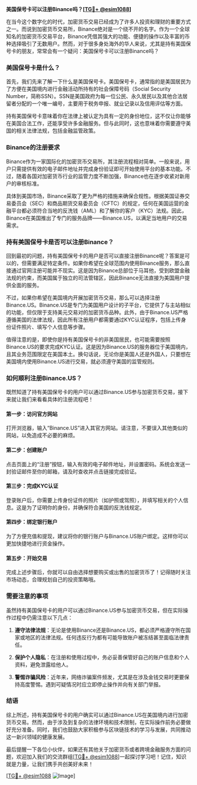 **美国保号卡可以注册Binance吗？[[TG💪+ @esim1088](https://t.me/s/esim1088)]**

在当今这个数字化的时代，加密货币交易已经成为了许多人投资和理财的重要方式之一。而说到加密货币交易所，Binance绝对是一个绕不开的名字。作为一个全球知名的加密货币交易平台，Binance凭借其强大的功能、便捷的操作以及丰富的币种选择吸引了无数用户。然而，对于很多身处海外的华人来说，尤其是持有美国保号卡的朋友，常常会有一个疑问：美国保号卡可以注册Binance吗？

### 美国保号卡是什么？

首先，我们先来了解一下什么是美国保号卡。美国保号卡，通常指的是美国居民为了方便在美国境内进行金融活动所持有的社会保障号码（Social Security Number，简称SSN）。SSN是美国政府为每一位公民、永久居民以及其他合法居留者分配的一个唯一编号，主要用于税务申报、就业记录以及信用评估等方面。

持有美国保号卡意味着你在法律上被认定为具有一定的身份地位，这不仅让你能够在美国合法工作，还能享受许多金融服务。但与此同时，这也意味着你需要遵守美国的相关法律法规，包括金融监管政策。

### Binance的注册要求

Binance作为一家国际化的加密货币交易所，其注册流程相对简单。一般来说，用户只需提供有效的电子邮件地址并完成身份验证即可开始使用平台的基本功能。不过，随着各国对加密货币行业的监管力度不断加强，Binance也在逐步收紧对新用户的审核标准。

具体到美国市场，Binance采取了更为严格的措施来确保合规性。根据美国证券交易委员会（SEC）和商品期货交易委员会（CFTC）的规定，任何在美国运营的金融平台都必须符合当地的反洗钱（AML）和了解你的客户（KYC）法规。因此，Binance在美国推出了专门的服务品牌——Binance.US，以满足当地用户的交易需求。

### 持有美国保号卡是否可以注册Binance？

回到最初的问题，持有美国保号卡的用户是否可以直接注册Binance呢？答案是可以的，但需要满足特定条件。如果你希望在全球范围内使用Binance服务，那么直接通过官网注册可能并不现实。这是因为Binance总部位于马耳他，受到欧盟金融法规的约束，而美国属于独立的司法管辖区，因此Binance无法直接为美国用户提供全面的服务。

不过，如果你希望在美国境内开展加密货币交易，那么可以选择注册Binance.US。Binance.US是专门为美国用户设计的子平台，它提供了与主站相似的功能，但仅限于支持美元交易对的加密货币品种。此外，由于Binance.US严格遵循美国的法律法规，因此所有注册用户都需要通过KYC认证程序，包括上传身份证件照片、填写个人信息等步骤。

值得注意的是，即使你是持有美国保号卡的非美国居民，也可能需要按照Binance.US的要求完成KYC认证。这是因为Binance.US的服务器位于美国境内，且其业务范围限定在美国本土。换句话说，无论你是美国人还是外国人，只要想在美国境内使用Binance.US进行交易，就必须遵守美国的监管规则。

### 如何顺利注册Binance.US？

既然知道了持有美国保号卡的用户可以通过Binance.US参与加密货币交易，接下来就让我们来看看具体的注册流程吧！

#### 第一步：访问官方网站
打开浏览器，输入“Binance.US”进入其官方网站。请注意，不要误入其他类似的网站，以免造成不必要的麻烦。

#### 第二步：创建账户
点击页面上的“注册”按钮，输入有效的电子邮件地址，并设置密码。系统会发送一封验证邮件至你的邮箱，请及时查收并点击链接完成验证。

#### 第三步：完成KYC认证
登录账户后，你需要上传身份证件的照片（如护照或驾照），并填写相关的个人信息。这是为了证明你的身份，并确保符合美国的反洗钱规定。

#### 第四步：绑定银行账户
为了方便充值和提现，建议将你的银行账户与Binance.US账户绑定。这样你可以更加快捷地进行资金操作。

#### 第五步：开始交易
完成上述步骤后，你就可以自由选择想要购买或出售的加密货币了！记得随时关注市场动态，合理规划自己的投资策略哦。

### 需要注意的事项

虽然持有美国保号卡的用户可以通过Binance.US参与加密货币交易，但在实际操作过程中仍需注意以下几点：

1. **遵守法律法规**：无论是使用Binance还是Binance.US，都必须严格遵守所在国家或地区的法律法规。任何违反行为都有可能导致账户被冻结甚至面临法律责任。
   
2. **保护个人隐私**：在注册和使用过程中，务必妥善保管好自己的账户信息和个人资料，避免泄露给他人。
   
3. **警惕诈骗风险**：近年来，网络诈骗案件频发，尤其是在涉及金钱交易时更要保持高度警惕。遇到可疑情况时应立即停止操作并向有关部门举报。

### 结语

综上所述，持有美国保号卡的用户确实可以通过Binance.US在美国境内进行加密货币交易。然而，由于涉及到复杂的法律环境和技术限制，在实际操作前务必要做好充分准备。同时，我们也鼓励大家积极参与区块链技术的学习与发展，共同推动这一新兴领域的健康发展。

最后提醒一下各位小伙伴，如果还有其他关于加密货币或者跨境金融服务方面的问题，欢迎加入我们的交流群组[[TG💪+ @esim1088](https://t.me/s/esim1088)]一起探讨学习吧！记住，知识就是力量，让我们携手共创美好未来！

[[TG💪+ @esim1088](https://t.me/s/esim1088) ![Image](https://i.postimg.cc/4NQfJmqS/Snipaste-2025-05-13-00-14-12.png)]